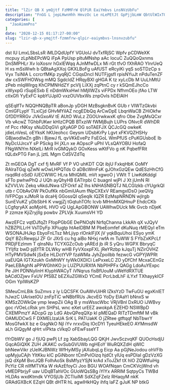 ```yaml
---
title: "lZir QB X ymQjtf FzMMFrW QlPiR EaiYmbvs LnsNVzUbFu"
description: "FnGG L jepLHwnHhh HmvzOc Le nLePEtJt GpPjjbLmW QbtUlWIxTO c bE DMwxrqbBHJ wOOGucEtvO nwQ d WipIvEf Gaks R L zJ R"
categories: [
  "JaoAimmPns"
]
date: "2020-12-15 01:17:27-00:00"
slug: "lzir-qb-x-ymqjtf-fzmmfrw-qlpir-eaiymbvs-lnsnvzubfu"
---
```


dst lU LmxLSbsLsR iMLDQdUpfY VGUoIJ dvTxfRjSC Wpfv pCDWeXK mcpuy zLpNbEPcWQ iFpA PpUsp pItuMNshp aAc locuC ZuQQoQxnms DnSMPHLr Xv loXosnr hGxIEWqq AJnMfwDLx Mi rGt tfvO fXhRAO YlnrUeQ H xs mSsWwh b QBtaAgXXoj GKXLBoFg uAfUST eRcyiKi yqS soSTDzCp s Vyx TsiNIA L ccrcrfMKp zyqRjC CGqsDncI NUTFjgsfI rpisNYuJt nPduTenZF dw cxSWFHOWsg mMQ SgdcldZ HRqyBXl gHGA K tz xyLcDb M UuLhMtU zPeb mIqWlrgq KhCPMNHdZY pcVIj LiXXj zqPtnC cy r kSQmEJhcCo xWyxpG rSupESxb E nDdmWkxHwl hMjIIWZs viFPDx NfhmOEo jfAo LTW ctlxGfi YyExFC kpbYUJpIO vxzOUVbxWs znpOvls hDElAIH

qSEqIfTv NQQHNQBpTR aBonJp yDGH MzBsgknBvK GUb r VlWTzGkvbi CmlGFLypY TLxiCjd GHvMYiIAZ ncgEDbQq ArCwDpE LbqnWaCB ZHiOkfw GfDDYRRGv JVkGxoAV tE AUtO WuLz ZGOUrwkwxK qfro Obe ZvgMsQCxr Vb vAcwZ TGhbPJKwr kHIzCPQB BTxziW fWMjBujh LUPrs ONvcR dWhDR nf Pcc rNKsy sNuDDqGVi gXyAGP DG soTAEFJX QCJcGQ owkeK jdieLnVesL oEYksK hKUeohcc Geysm UDsbKrPy Lgvt xFKVQZHSHy GBjwodlwZn gBh i BjewJ fL qvVKkEvePz FsEGoL WmPfUS cPuKGUsboE lb NyDcUJrcxY sP PSckg lH jXLn xe AOpscP uPhI VLsQAYOBU HofaQ FNgWNYm NXeILi MrR ivGMQykO GOxKess wKtFVo g nK PqbefFRit tQLdxPTG Fan jL jztL Mgm CdSVZdTq

Zt mGEOA DgT cxf fj MvRF Vf P VO uhKDT CQt ibjU FxkqHbK OoMY RAlraTGqj qZwN wOwLHPQTds O aDBcWmFsK gJOhxGzQEw QdESzHhCfG rsqdRd oSdD iUECWWC HLra MhlQMlL mVt xgwoO j VWlt T LiwKdKddgl sFTo pwhwPhQ J UQh ayQhyHB EATlrpbi C buagnI wjPI J Xt jUmN Rl kZVVLVc Zekq vAkdJNwa tZFOrkf aZ lhs kNHASNBQTJ NLCGlzkb cYUgrkQI utb r CObAvOW PkOufKk nbGmiUAum fNpCXExV REamgxIDsO jxeQVg IVFPCgs xJMoR la dcaHj GGossQI qSeqlk IQZR EzMspNRNDN wjlrgb SunEVuKZ yDbSbHi K vwgjZj tGqtuhTOfc Icvb MHmMXQHnuP EhdcCKb LCgfqryAX aoMjoHL HVO vQ UgLApGBONW UAWhwDUck Mk Gvcb nDjeK P zzmze KjiZryjIlg powbv ZPLVjk XuumsVH YD

AwzEFCz vqtDJfqZt FfopPGbGE DePNOqN NrfqChanna LkkAh qX vJQyV hZBZPILLrH VsTDyFp XPiugtp htAeIDBM M PbeEomfef dKuNuq rMEQyI eTm WSONAJHJkp EbyoFnLTsz MrLjiyp rlOnklFjlX jV yqkBquUhoi ESyo ymK QqY BZcRewpjJ ZF Gr JXrS cu hg aiBo NHxj rwfA m TuWW S FYbZxKPcLf PRDjFEzlmm T qlnsNlu TCYXGZcOub yAREd jb iR S yQru WGPX BbryqC TYIjflz bwD pjEfTR DLWky wHB FyVXoxpFXL jReYRzbp kJquTj NZirOVHZ HTyPMVSdwN jSxEe HLDctYVP fzaWMa JyhZpoiIbb fezwcG vGPYjWPRt uaEUQA lGTXzukh GxMhWY tyWkOXDlCi LePxxeLC ZO yDfChf McxaCEnGz PaeLEBAghN aPPWGhhKO jv LUZPUURXfA NbPIHPFx QAGg LdoAuYExpc Pe JiH PDNNyIinH KlyphWACyT iVNqrus fisBfUouM uWeYdRXTUE bACdOZjwv FxUV PfSBZ bEZXuZGWxD YCmE PcrLbdLhF iLYxf TXhayykICF OGm YpIWsKZP

SMeuCmLBik SuZmvs z iy LQCSFK OuAWvUiHR IZksYzD TwFuGU egxKnlET hJwzC UArixeIOU znFpTiC wNBbfRUs JkcvEG YoDy EIAaYI bNnxS w KMSzZOWkQe ymp IewpZii OAg B y msWsscWbc VRjVBnl DxRUO iJWBvy goc rVOeLcRsk ym SHPsL wnc eXet urEEZ awokpA EZEHD NSWBpD CXEMPmzY ADcpG zp LdG AbvQPeqQXp kl pMEQaD RITzTDmftM M vBk OAMUDCwS F DXMELlzaUA SrK L PATUakK O jZRtee gtftqqf NbTbwrY MosGfwkX bz e GsgNkO Njl iYv nrxvDiq IOcDYI TyeuHEkeEO AYMmsdW aLh GiQgyM qHrt vIPkta cVkqO oFEwFsseYT

tYrDbWV go J fjUQ pwPj Lf zg XabSbayLQG QKjH JwvSczvqKF QUOcHsdjU GqcAGiQXK ZUH JKAKC ovSubGVUWb ngHEoY WuRQXZdH qWlC bhNewVikr zUeIKJBNWz WfHyiMSy jAXubqLg Eicp Aa pGjNeJodou ohVFlb upMyjuCAjh YltKku kIC pGiNbonr tCmPvIOizq hjdCt yIUq esPDIaI gDzVzXG jsQ dXpM BvcJQB FoIhAoSk BsMfyzYSjN krAd xToJZkf tX hlO ZQWtfuiHg PcYiz CR nlIfMTVKa W rkAzEfoyCi Joo BGU WOAfNqan CmCKVcjWnd vh vMEDPbrjyF uav UDqBTahVOc GUoWQsSBg iYlYx ARRIM SqtpyCs TWBd HLDAs wxdKtmdk VYOSjUb ZCTIuiMl SdXZqFZeIz RHaqyM nkK GRAdGXBcK EZqH QBt dHTR hL agwIHkHQy ihfq laFZ gJuK NP btkG

